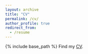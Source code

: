 ```yaml
---
layout: archive
title: "CV"
permalink: /cv/
author_profile: true
redirect_from:
  - /resume
---
```


{% include base_path %}
Find my [CV](https://mateomoglia.github.io/files/CVNov22pdf).
